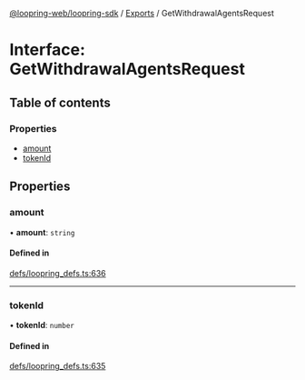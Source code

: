 [@loopring-web/loopring-sdk](../README.md) / [Exports](../modules.md) / GetWithdrawalAgentsRequest

# Interface: GetWithdrawalAgentsRequest

## Table of contents

### Properties

- [amount](GetWithdrawalAgentsRequest.md#amount)
- [tokenId](GetWithdrawalAgentsRequest.md#tokenid)

## Properties

### amount

• **amount**: `string`

#### Defined in

[defs/loopring_defs.ts:636](https://github.com/Loopring/loopring_sdk/blob/a4b843d/src/defs/loopring_defs.ts#L636)

___

### tokenId

• **tokenId**: `number`

#### Defined in

[defs/loopring_defs.ts:635](https://github.com/Loopring/loopring_sdk/blob/a4b843d/src/defs/loopring_defs.ts#L635)
